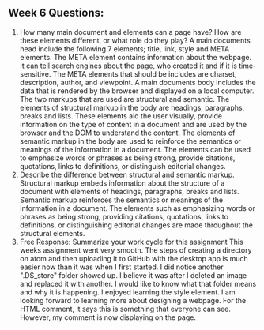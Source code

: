 ## Week 6 Questions:
1. How many main document <head> and <body> elements can a page have? How are these elements different, or what role do they play?
A main documents head include the following 7 elements; title, link, style and META elements. The META element contains information about the webpage. It can tell search engines about the page, who created it and if it is time-sensitive. The META elements that should be includes are charset, description, author, and viewpoint. A main documents body includes the data that is rendered by the browser and displayed on a local computer. The two markups that are used are structural and semantic. The elements of structural markup in the body are headings, paragraphs, breaks and lists. These elements aid the user visually, provide information on the type of content in a document and are used by the browser and the DOM to understand the content. The elements of semantic markup in the body are used to reinforce the semantics or meanings of the information in a document. The elements can be used to emphasize words or phrases as being strong, provide citations, quotations, links to definitions, or distinguish editorial changes.  
2. Describe the difference between structural and semantic markup. Structural markup embeds information about the structure of a document with elements of headings, paragraphs, breaks and lists. Semantic markup reinforces the semantics or meanings of the information in a document. The elements such as emphasizing words or phrases as being strong, providing citations, quotations, links to definitions, or distinguishing editorial changes are made throughout the structural elements.
3. Free Response: Summarize your work cycle for this assignment
This weeks assignment went very smooth. The steps of creating a directory on atom and then uploading it to GitHub with the desktop app is much easier now than it was when I first started. I did notice another ".DS_store" folder showed up. I believe it was after I deleted an image and replaced it with another. I would like to know what that folder means and why it is happening. I enjoyed learning the style element. I am looking forward to learning more about designing a webpage.
For the HTML comment, it says this is something that everyone can see. However, my comment is now displaying on the page. 
